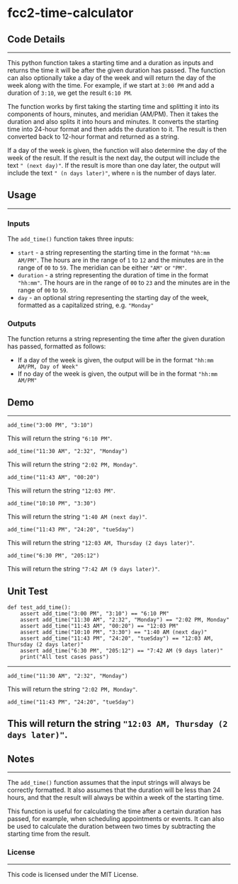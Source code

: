 # __fcc2-time-calculator__

## __Code Details__
---

This python function takes a starting time and a duration as inputs and returns the time it will be after the given duration has passed. The function can also optionally take a day of the week and will return the day of the week along with the time. For example, if we start at `3:00 PM` and add a duration of `3:10`, we get the result `6:10 PM`.

The function works by first taking the starting time and splitting it into its components of hours, minutes, and meridian (AM/PM). Then it takes the duration and also splits it into hours and minutes. It converts the starting time into 24-hour format and then adds the duration to it. The result is then converted back to 12-hour format and returned as a string.

If a day of the week is given, the function will also determine the day of the week of the result. If the result is the next day, the output will include the text `" (next day)"`. If the result is more than one day later, the output will include the text `" (n days later)"`, where `n` is the number of days later.

## __Usage__
---

### __Inputs__

The `add_time()` function takes three inputs:

- `start` - a string representing the starting time in the format `"hh:mm AM/PM"`. The hours are in the range of `1` to `12` and the minutes are in the range of `00` to `59`. The meridian can be either `"AM"` or `"PM"`.
- `duration` - a string representing the duration of time in the format `"hh:mm"`. The hours are in the range of `00` to `23` and the minutes are in the range of `00` to `59`.
- `day` - an optional string representing the starting day of the week, formatted as a capitalized string, e.g. `"Monday"`

### __Outputs__

The function returns a string representing the time after the given duration has passed, formatted as follows:

- If a day of the week is given, the output will be in the format `"hh:mm AM/PM, Day of Week"`
- If no day of the week is given, the output will be in the format `"hh:mm AM/PM"`

## __Demo__
---

```
add_time("3:00 PM", "3:10")

```

This will return the string `"6:10 PM"`.

```
add_time("11:30 AM", "2:32", "Monday")

```

This will return the string `"2:02 PM, Monday"`.

```
add_time("11:43 AM", "00:20")

```

This will return the string `"12:03 PM"`.

```
add_time("10:10 PM", "3:30")

```

This will return the string `"1:40 AM (next day)"`.

```
add_time("11:43 PM", "24:20", "tueSday")

```

This will return the string `"12:03 AM, Thursday (2 days later)"`.

```
add_time("6:30 PM", "205:12")

```

This will return the string `"7:42 AM (9 days later)"`.

## Unit Test

```
def test_add_time():
    assert add_time("3:00 PM", "3:10") == "6:10 PM"
    assert add_time("11:30 AM", "2:32", "Monday") == "2:02 PM, Monday"
    assert add_time("11:43 AM", "00:20") == "12:03 PM"
    assert add_time("10:10 PM", "3:30") == "1:40 AM (next day)"
    assert add_time("11:43 PM", "24:20", "tueSday") == "12:03 AM, Thursday (2 days later)"
    assert add_time("6:30 PM", "205:12") == "7:42 AM (9 days later)"
    print("All test cases pass")

```
---

```
add_time("11:30 AM", "2:32", "Monday")

```

This will return the string `"2:02 PM, Monday"`.

```
add_time("11:43 PM", "24:20", "tueSday")

```

This will return the string `"12:03 AM, Thursday (2 days later)"`.
---
## __Notes__
---

The `add_time()` function assumes that the input strings will always be correctly formatted. It also assumes that the duration will be less than 24 hours, and that the result will always be within a week of the starting time.

This function is useful for calculating the time after a certain duration has passed, for example, when scheduling appointments or events. It can also be used to calculate the duration between two times by subtracting the starting time from the result.


### License
---

This code is licensed under the MIT License.
